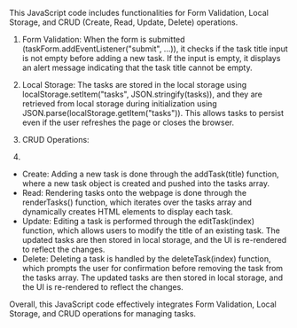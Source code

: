 This JavaScript code includes functionalities for Form Validation, Local Storage, and CRUD (Create, Read, Update, Delete) operations.

1. Form Validation: When the form is submitted (taskForm.addEventListener("submit", ...)), it checks if the task title input is not empty before adding a new task. If the input is empty, it displays an alert message indicating that the task title cannot be empty.

2. Local Storage: The tasks are stored in the local storage using localStorage.setItem("tasks", JSON.stringify(tasks)), and they are retrieved from local storage during initialization using JSON.parse(localStorage.getItem("tasks")). This allows tasks to persist even if the user refreshes the page or closes the browser.

3. CRUD Operations:
4. 
* Create: Adding a new task is done through the addTask(title) function, where a new task object is created and pushed into the tasks array.
* Read: Rendering tasks onto the webpage is done through the renderTasks() function, which iterates over the tasks array and dynamically creates HTML elements to display each task.   
* Update: Editing a task is performed through the editTask(index) function, which allows users to modify the title of an existing task. The updated tasks are then stored in local storage,      and the UI is re-rendered to reflect the changes.
* Delete: Deleting a task is handled by the deleteTask(index) function, which prompts the user for confirmation before removing the task from the tasks array. The updated tasks are then stored in local storage, and the UI is re-rendered to reflect the changes.

Overall, this JavaScript code effectively integrates Form Validation, Local Storage, and CRUD operations for managing tasks.




